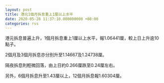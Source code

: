 ```yaml
---
layout: post
title: 港元1個月拆息重上1厘以上水平
date: 2020-05-28 11:37:10.000000000 +08:00
categories: rss
---
```


港元拆息普遍上升，1個月拆息重上1厘以上水平，報1.06441厘，較上日上升逾10點子。

2個月及3個月拆息亦分別升至1.14667及1.24738厘。

隔夜拆息則輕微回落，由上日約0.266厘跌至0.24厘左右。

另外，6個月拆息升至1.43厘以上，12個月拆息報1.60304厘。
